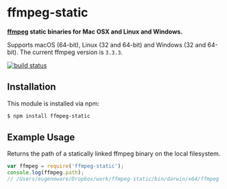 # ffmpeg-static

**[ffmpeg](https://ffmpeg.org) static binaries for Mac OSX and Linux and Windows.**

Supports macOS (64-bit), Linux (32 and 64-bit) and Windows (32 and 64-bit). The current ffmpeg version is `3.3.3`.

[![build status](https://secure.travis-ci.org/eugeneware/ffmpeg-static.png)](http://travis-ci.org/eugeneware/ffmpeg-static)

## Installation

This module is installed via npm:

``` bash
$ npm install ffmpeg-static
```

## Example Usage

Returns the path of a statically linked ffmpeg binary on the local filesystem.

``` js
var ffmpeg = require('ffmpeg-static');
console.log(ffmpeg.path);
// /Users/eugeneware/Dropbox/work/ffmpeg-static/bin/darwin/x64/ffmpeg
```
